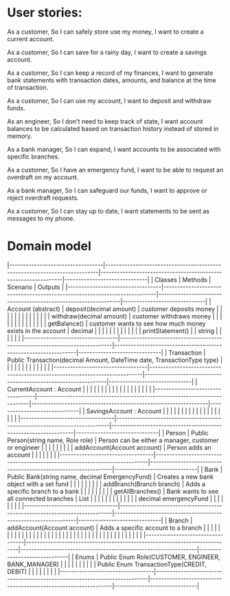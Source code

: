 # User stories:

As a customer,
So I can safely store use my money,
I want to create a current account.

As a customer,
So I can save for a rainy day,
I want to create a savings account.

As a customer,
So I can keep a record of my finances,
I want to generate bank statements with transaction dates, amounts, and balance at the time of transaction.

As a customer,
So I can use my account,
I want to deposit and withdraw funds.

As an engineer,
So I don't need to keep track of state,
I want account balances to be calculated based on transaction history instead of stored in memory.

As a bank manager,
So I can expand,
I want accounts to be associated with specific branches.

As a customer,
So I have an emergency fund,
I want to be able to request an overdraft on my account.

As a bank manager,
So I can safeguard our funds,
I want to approve or reject overdraft requests.

As a customer,
So I can stay up to date,
I want statements to be sent as messages to my phone.


# Domain model
|----------------------------------|---------------------------------------------------------------------------|----------------------------------------------------------------|------------------------------|
| Classes                          | Methods											                       | Scenario                                                       | Outputs                      |
|----------------------------------|---------------------------------------------------------------------------|----------------------------------------------------------------|------------------------------|
| Account (abstract)               | deposit(decimal amount)                                                   | customer deposits money                                        |                              |
|                                  |                                                                           |                                                                |                              |
|                                  |                                                                           |                                                                |                              |
|                                  | withdraw(decimal amount)                                                  | customer withdraws money                                       |                              |
|                                  |                                                                           |                                                                |                              |
|                                  |                                                                           |                                                                |                              |
|                                  | getBalance()                                                              | customer wants to see how much money exists in the account     | decimal                      |
|                                  |                                                                           |                                                                |                              |
|                                  |                                                                           |                                                                |                              |
|                                  | printStatement()                                                          |                                                                | string                       |
|                                  |                                                                           |                                                                |                              |
|----------------------------------|---------------------------------------------------------------------------|----------------------------------------------------------------|------------------------------|
| Transaction                      | Public Transaction(decimal Amount, DateTime date, TransactionType type)   |                                                                |                              |
|                                  |                                                                           |                                                                |                              |
|                                  |                                                                           |                                                                |                              |
|----------------------------------|---------------------------------------------------------------------------|----------------------------------------------------------------|------------------------------|
| CurrentAccount : Account         |                                                                           |                                                                |                              |
|                                  |                                                                           |                                                                |                              |
|                                  |                                                                           |                                                                |                              |
|                                  |                                                                           |                                                                |                              |
|----------------------------------|---------------------------------------------------------------------------|----------------------------------------------------------------|------------------------------|
| SavingsAccount : Account         |                                                                           |                                                                |                              |
|                                  |                                                                           |                                                                |                              |
|                                  |                                                                           |                                                                |                              |
|                                  |                                                                           |                                                                |                              |
|----------------------------------|---------------------------------------------------------------------------|----------------------------------------------------------------|------------------------------|
| Person                           | Public Person(string name, Role role)                                     | Person can be either a manager, customer or engineer           |                              |
|                                  |                                                                           |                                                                |                              |
|                                  | addAccount(Account account)                                               | Person adds an account                                         |                              |
|                                  |                                                                           |                                                                |                              |
|----------------------------------|---------------------------------------------------------------------------|----------------------------------------------------------------|------------------------------|
| Bank                             | Public Bank(string name, decimal EmergencyFund)                           | Creates a new bank object with a set fund                      |                              |
|                                  |                                                                           |                                                                |                              |
|                                  | addBranch(Branch branch)                                                  | Adds a specific branch to a bank                               |                              |
|                                  |                                                                           |                                                                |                              |
|                                  | getAllBranches()                                                          | Bank wants to see all connected branches                       | List<Branch>                 |
|                                  |                                                                           |                                                                |                              |
|                                  |                                                                           |                                                                |                              |
|                                  | decimal emergencyFund                                                     |                                                                |                              |
|                                  |                                                                           |                                                                |                              |
|----------------------------------|---------------------------------------------------------------------------|----------------------------------------------------------------|------------------------------|
| Branch                           | addAccount(Account account)                                               | Adds a specific account to a branch                            |                              |
|                                  |                                                                           |                                                                |                              |
|                                  |                                                                           |                                                                |                              |
|                                  |                                                                           |                                                                |                              |
|                                  |                                                                           |                                                                |                              |
|                                  |                                                                           |                                                                |                              |
|                                  |                                                                           |                                                                |                              |
|                                  |                                                                           |                                                                |                              |
|                                  |                                                                           |                                                                |                              |
|----------------------------------|---------------------------------------------------------------------------|----------------------------------------------------------------|------------------------------|
| Enums                            | Public Enum Role(CUSTOMER, ENGINEER, BANK_MANAGER)                        |                                                                |                              |
|                                  |                                                                           |                                                                |                              |
|                                  | Public Enum TransactionType(CREDIT, DEBIT)                                |                                                                |                              |
|                                  |                                                                           |                                                                |                              |
|----------------------------------|---------------------------------------------------------------------------|----------------------------------------------------------------|------------------------------|